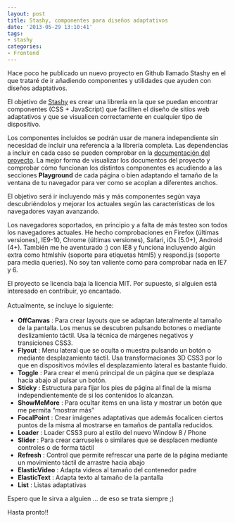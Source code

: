 ```yaml
---
layout: post
title: Stashy, componentes para diseños adaptativos
date: '2013-05-29 13:10:41'
tags:
- stashy
categories:
- Frontend
---
```



Hace poco he publicado un nuevo proyecto en Github llamado Stashy en el que trataré de ir añadiendo componentes y utilidades que ayuden con diseños adaptativos.

El objetivo de [Stashy](https://github.com/yagopv/stashy "Stashy") es crear una librería en la que se puedan encontrar componentes (CSS + JavaScript) que faciliten el diseño de sitios web adaptativos y que se visualicen correctamente en cualquier tipo de dispositivo.

Los componentes incluidos se podrán usar de manera independiente sin necesidad de incluir una referencia a la librería completa. Las dependencias a incluir en cada caso se pueden comprobar en la [documentación del proyecto](http://stashy.azurewebsites.net "Stashy"). La mejor forma de visualizar los documentos del proyecto y comprobar cómo funcionan los distintos componentes es acudiendo a las secciones **Playground** de cada página o bien adaptando el tamaño de la ventana de tu navegador para ver como se acoplan a diferentes anchos.

El objetivo será ir incluyendo más y más componentes según vaya descubriéndolos y mejorar los actuales según las características de los navegadores vayan avanzando.

Los navegadores soportados, en principio y a falta de más testeo son todos los navegadores actuales. He hecho comprobaciones en Firefox (últimas versiones), IE9-10, Chrome (últimas versiones), Safari, iOs (5.0+), Android (4+). También me he aventurado :) con IE8 y funciona incluyendo algún extra como htmlshiv (soporte para etiquetas html5) y respond.js (soporte para media queries). No soy tan valiente como para comprobar nada en IE7 y 6.

El proyecto se licencia baja la licencia MIT. Por supuesto, si alguien está interesado en contribuir, yo encantado.

<span style="font-size: 1em; line-height: 1.6em;">Actualmente, se incluye lo siguiente:</span>

- **OffCanvas** : Para crear layouts que se adaptan lateralmente al tamaño de la pantalla. Los menus se descubren pulsando botones o mediante deslizamiento táctil. Usa la técnica de márgenes negativos y transiciones CSS3.
- **Flyout** : Menu lateral que se oculta o muestra pulsando un botón o mediante desplazamiento táctil. Usa transformaciones 3D CSS3 por lo que en dispositivos móviles el desplazamiento lateral es bastante fluido.
- **Toggle** : Para crear el menú principal de un página que se desplaza hacia abajo al pulsar un botón.
- **Sticky** : Estructura para fijar los pies de página al final de la misma independientemente de si los contenidos lo alcanzan.
- **ShowMeMore** : Para ocultar items en una lista y mostrar un botón que me permita “mostrar más”
- **FocalPoint** : Crear imágenes adaptativas que además focalicen ciertos puntos de la misma al mostrarse en tamaños de pantalla reducidos.
- **Loader** : Loader CSS3 puro al estilo del nuevo Window 8 / Phone
- **Slider** : Para crear carruseles o similares que se desplacen mediante controles o de forma táctil
- **Refresh** : <span>Control que permite refrescar una parte de la página mediante un movimiento táctil de arrastre hacia abajo</span>
- <span>**ElasticVideo** : <span>Adapta videos al tamaño del contenedor padre</span></span>
- <span><span>**ElasticText** : <span>Adapta texto al tamaño de la pantalla</span></span></span>
- <span><span><span>**List** : <span>Listas adaptativas</span></span></span></span>

Espero que le sirva a alguien … de eso se trata siempre ;)

Hasta pronto!!


